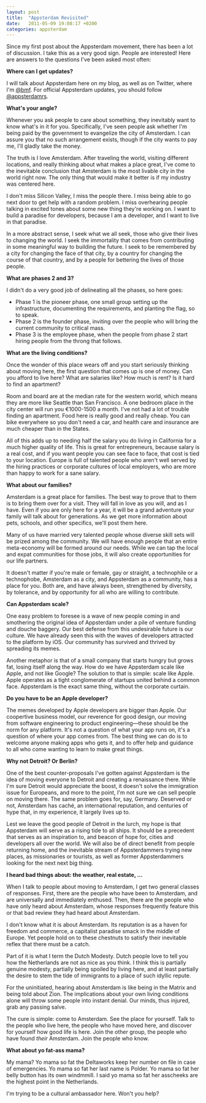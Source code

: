 ```yaml
---
layout: post
title:  "Appsterdam Revisited"
date:   2011-05-09 19:08:17 +0200
categories: appsterdam
---
```



Since my first post about the Appsterdam movement, there has been a lot of discussion. I take this as a very good sign. People are interested! Here are answers to the questions I've been asked most often:



<strong>Where can I get updates?</strong>



I will talk about Appsterdam here on my blog, as well as on Twitter, where I'm <a href="http://twitter.com/bmf">@bmf</a>. For official Appsterdam updates, you should follow <a href="http://twitter.com/appsterdamrs">@appsterdamrs</a>. 



<strong>What's your angle?</strong>



Whenever you ask people to care about something, they inevitably want to know what's in it for you. Specifically, I've seen people ask whether I'm being paid by the government to evangelize the city of Amsterdam. I can assure you that no such arrangement exists, though if the city wants to pay me, I'll gladly take the money.



The truth is I love Amsterdam. After traveling the world, visiting different locations, and really thinking about what makes a place great, I've come to the inevitable conclusion that Amsterdam is the most livable city in the world right now. The only thing that would make it better is if my industry was centered here.



I don't miss Silicon Valley, I miss the people there. I miss being able to go next door to get help with a random problem. I miss overhearing people talking in excited tones about some new thing they're working on. I want to build a paradise for developers, because I am a developer, and I want to live in that paradise.



In a more abstract sense, I seek what we all seek, those who give their lives to changing the world. I seek the immortality that comes from contributing in some meaningful way to building the future. I seek to be remembered by a city for changing the face of that city, by a country for changing the course of that country, and by a people for bettering the lives of those people.



<strong>What are phases 2 and 3?</strong>



I didn't do a very good job of delineating all the phases, so here goes: 



<ul><li>Phase 1 is the pioneer phase, one small group setting up the infrastructure, documenting the requirements, and planting the flag, so to speak. </li>

<li>Phase 2 is the founder phase, inviting over the people who will bring the current community to critical mass. </li>

<li>Phase 3 is the employee phase, when the people from phase 2 start hiring people from the throng that follows.</li></ul>



<strong>What are the living conditions?</strong>



Once the wonder of this place wears off and you start seriously thinking about moving here, the first question that comes up is one of money. Can you afford to live here? What are salaries like? How much is rent? Is it hard to find an apartment?



Room and board are at the median rate for the western world, which means they are more like Seattle than San Francisco. A one bedroom place in the city center will run you €1000-1500 a month. I've not had a lot of trouble finding an apartment. Food here is really good and really cheap. You can bike everywhere so you don't need a car, and health care and insurance are much cheaper than in the States.



All of this adds up to needing half the salary you do living in California for a much higher quality of life. This is great for entrepreneurs, because salary is a real cost, and if you want people you can see face to face, that cost is tied to your location. Europe is full of talented people who aren't well served by the hiring practices or corporate cultures of local employers, who are more than happy to work for a sane salary.



<strong>What about our families?</strong>



Amsterdam is a great place for families. The best way to prove that to them is to bring them over for a visit. They will fall in love as you will, and as I have. Even if you are only here for a year, it will be a grand adventure your family will talk about for generations. As we get more information about pets, schools, and other specifics, we'll post them here.



Many of us have married very talented people whose diverse skill sets will be prized among the community. We will have enough people that an entire meta-economy will be formed around our needs. While we can tap the local and expat communities for those jobs, it will also create opportunities for our life partners. 



It doesn't matter if you're male or female, gay or straight, a technophile or a technophobe, Amsterdam as a city, and Appsterdam as a community, has a place for you. Both are, and have always been, strengthened by diversity, by tolerance, and by opportunity for all who are willing to contribute.



<strong>Can Appsterdam scale?</strong>



One easy problem to foresee is a wave of new people coming in and smothering the original idea of Appsterdam under a pile of venture funding and douche baggery. Our best defense from this undesirable future is our culture. We have already seen this with the waves of developers attracted to the platform by iOS. Our community has survived and thrived by spreading its memes.



Another metaphor is that of a small company that starts hungry but grows fat, losing itself along the way. How do we have Appsterdam scale like Apple, and not like Google? The solution to that is simple: scale like Apple. Apple operates as a tight conglomerate of startups united behind a common face. Appsterdam is the exact same thing, without the corporate curtain.



<strong>Do you have to be an Apple developer?</strong>



The memes developed by Apple developers are bigger than Apple. Our coopertive business model, our reverence for good design, our moving from software engineering to product engineering—these should be the norm for any platform. It's not a question of what your app runs on, it's a question of where your app comes from. The best thing we can do is to welcome anyone making apps who gets it, and to offer help and guidance to all who come wanting to learn to make great things. 



<strong>Why not Detroit? Or Berlin?</strong>



One of the best counter-proposals I've gotten against Appsterdam is the idea of moving everyone to Detroit and creating a renaissance there. While I'm sure Detroit would appreciate the boost, it doesn't solve the immigration issue for Europeans, and more to the point, I'm not sure we can sell people on moving there. The same problem goes for, say, Germany. Deserved or not, Amsterdam has caché, an international reputation, and centuries of hype that, in my experience, it largely lives up to.



Lest we leave the good people of Detroit in the lurch, my hope is that Appsterdam will serve as a rising tide to all ships. It should be a precedent that serves as an inspiration to, and beacon of hope for, cities and developers all over the world. We will also be of direct benefit from people returning home, and the inevitable stream of Appsterdammers trying new places, as missionaries or tourists, as well as former Appsterdammers looking for the next next big thing.



<strong>I heard bad things about: the weather, real estate, ...</strong>



When I talk to people about moving to Amsterdam, I get two general classes of responses. First, there are the people who have been to Amsterdam, and are universally and immediately enthused. Then, there are the people who have only heard about Amsterdam, whose responses frequently feature this or that bad review they had heard about Amsterdam.



I don't know what it is about Amsterdam. Its reputation is as a haven for freedom and commerce, a capitalist paradise smack in the middle of Europe. Yet people hold on to these chestnuts to satisfy their inevitable reflex that there must be a catch.



Part of it is what I term the Dutch Modesty. Dutch people love to tell you how the Netherlands are not as nice as you think. I think this is partially genuine modesty, partially being spoiled by living here, and at least partially the desire to stem the tide of immigrants to a place of such idyllic repute. 



For the uninitiated, hearing about Amsterdam is like being in the Matrix and being told about Zion. The implications about your own living conditions alone will throw some people into instant denial. Our minds, thus injured, grab any passing salve.



The cure is simple: come to Amsterdam. See the place for yourself. Talk to the people who live here, the people who have moved here, and discover for yourself how good life is here. Join the other group, the people who have found <i>their</i> Amsterdam. Join the people who know.



<strong>What about yo fat-ass mama?</strong>



My mama? Yo mama so fat the Deltaworks keep her number on file in case of emergencies. Yo mama so fat her last name is Polder. Yo mama so fat her belly button has its own windmmill. I said yo mama so fat her asscheeks are the highest point in the Netherlands.



I'm trying to be a cultural ambassador here. Won't you help?


